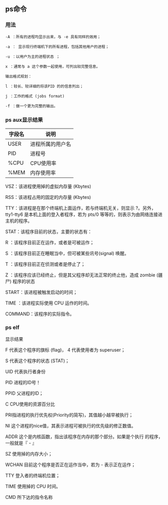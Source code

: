 ## ps命令

### 用法
```
-A ：所有的进程均显示出来，与 -e 具有同样的效用；

-a ： 显示现行终端机下的所有进程，包括其他用户的进程；

-u ：以用户为主的进程状态 ；

x ：通常与 a 这个参数一起使用，可列出较完整信息。

输出格式规划：

l ：较长、较详细的将该PID 的的信息列出；

j ：工作的格式 (jobs format)

-f ：做一个更为完整的输出。
```
### ps aux显示结果
| 字段名 | 说明 
| ---   | ---
| USER      | 进程所属的用户名
| PID       | 进程号
| %CPU      | CPU使用率
| %MEM      | 内存使用率

VSZ：该进程使用掉的虚拟内存量 (Kbytes)

RSS：该进程占用的固定的内存量 (Kbytes)

TTY：该进程是在那个终端机上面运作，若与终端机无关，则显示 ?。另外， tty1-tty6 是本机上面的登入者程序，若为 pts/0 等等的，则表示为由网络连接进主机的程序。

STAT：该程序目前的状态，主要的状态有：

R ：该程序目前正在运作，或者是可被运作；

S ：该程序目前正在睡眠当中，但可被某些讯号(signal) 唤醒。

T ：该程序目前正在侦测或者是停止了；

Z ：该程序应该已经终止，但是其父程序却无法正常的终止他，造成 zombie (疆尸) 程序的状态

START：该进程被触发启动的时间；

TIME ：该进程实际使用 CPU 运作的时间。

COMMAND：该程序的实际指令。

### ps elf



显示结果

F 代表这个程序的旗标 (flag)， 4 代表使用者为 superuser；

S 代表这个程序的状态 (STAT)；

UID 代表执行者身份

PID 进程的ID号！

PPID 父进程的ID；

C CPU使用的资源百分比

PRI指进程的执行优先权(Priority的简写)，其值越小越早被执行；

NI 这个进程的nice值，其表示进程可被执行的优先级的修正数值。

ADDR 这个是内核函数，指出该程序在内存的那个部分。如果是个执行 的程序，一般就是『 - 』

SZ 使用掉的内存大小；

WCHAN 目前这个程序是否正在运作当中，若为 - 表示正在运作；

TTY 登入者的终端机位置；

TIME 使用掉的 CPU 时间。

CMD 所下达的指令名称
